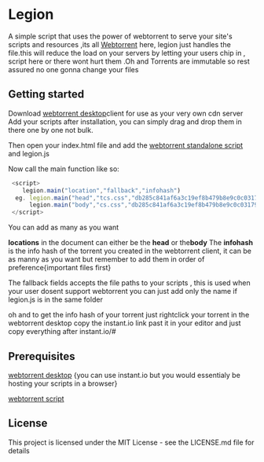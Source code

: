 
# Legion
A simple script  that uses the power of webtorrent to serve your  site's scripts and resources ,its all <a href="https://webtorrent.io/">Webtorrent</a>  here, legion just handles the file.this will reduce the load on your servers  by letting your users chip  in , script 
here or there wont hurt them .Oh and Torrents are immutable so rest assured no one gonna change your files

## Getting started
Download  <a href="https://webtorrent.io/desktop/"> webtorrent desktop</a>client for use as your very own cdn server
Add your scripts after installation, you can simply drag and drop them in there one by one not bulk.

Then open your index.html file and  add the <a href="https://cdn.jsdelivr.net/webtorrent/latest/webtorrent.min.js">webtorrent standalone script</a> and  legion.js 

<script src="webtorrent.min.js"><script>
<script src="../legion.js"></script>

Now call the main function like so:
```javascript
 <script>
    legion.main("location","fallback","infohash")
  eg. legion.main("head","tcs.css","db285c841af6a3c19ef8b479b8e9c0c031797c80,db285c841af6a3c19ef8b479b8e9c0c031797c80")
      legion.main("body","cs.css","db285c841af6a3c19ef8b479b8e9c0c031797c80,db285c841af6a3c19ef8b479b8e9c0c031797c80")
 </script>
 ```

 You can add as many as you want 
 
  <strong>locations</strong> in the document can either be the <strong>head</strong> or the<strong>body</strong>
 The <strong>infohash</strong> is the info hash of the torrent you created in the webtorrent client, it can be as manny as you want  but remember to add them in order of preference{important files first}
 
 The fallback fields accepts the file paths to your scripts , this is used when your user dosent support webtorrent you can just add only the name if legion.js is in the same folder
 
 
oh and to get the info hash of your torrent just rightclick your torrent in the webtorrent desktop 
copy the instant.io link 
past it in your editor and just copy everything after  instant.io/#


## Prerequisites
<a href="https://webtorrent.io/desktop/"> webtorrent desktop</a>
{you can use  instant.io but you would essentialy be hosting your scripts in a browser}

 <p><a href="https://cdn.jsdelivr.net/webtorrent/latest/webtorrent.min.js">webtorrent script</a> </p>


## License
This project is licensed under the MIT License - see the LICENSE.md file for details

